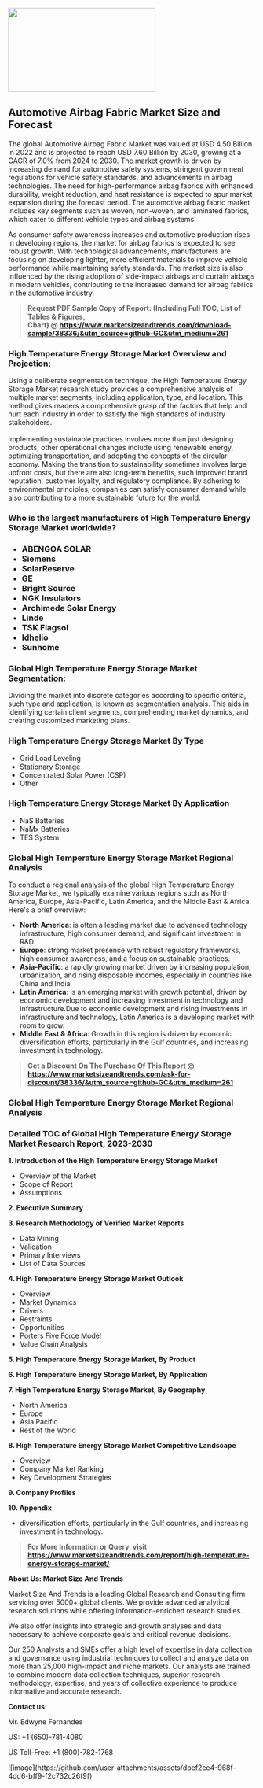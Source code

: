 <p><img class="alignnone size-medium wp-image-20088" src="https://ffe5etoiles.com/wp-content/uploads/2024/12/MST1-300x171.png" alt="" width="300" height="171" /></p><h2>Automotive Airbag Fabric Market Size and Forecast</h2><p>The global Automotive Airbag Fabric Market was valued at USD 4.50 Billion in 2022 and is projected to reach USD 7.60 Billion by 2030, growing at a CAGR of 7.0% from 2024 to 2030. The market growth is driven by increasing demand for automotive safety systems, stringent government regulations for vehicle safety standards, and advancements in airbag technologies. The need for high-performance airbag fabrics with enhanced durability, weight reduction, and heat resistance is expected to spur market expansion during the forecast period. The automotive airbag fabric market includes key segments such as woven, non-woven, and laminated fabrics, which cater to different vehicle types and airbag systems.</p><p>As consumer safety awareness increases and automotive production rises in developing regions, the market for airbag fabrics is expected to see robust growth. With technological advancements, manufacturers are focusing on developing lighter, more efficient materials to improve vehicle performance while maintaining safety standards. The market size is also influenced by the rising adoption of side-impact airbags and curtain airbags in modern vehicles, contributing to the increased demand for airbag fabrics in the automotive industry.</p></p><blockquote id="" class=""><strong>Request PDF Sample Copy of Report: (Including Full TOC, List of Tables &amp; Figures, Chart)&nbsp;@&nbsp;<strong><a href="https://www.marketsizeandtrends.com/download-sample/38336/&utm_source=github-GC&utm_medium=261" target="_blank">https://www.marketsizeandtrends.com/download-sample/38336/&utm_source=github-GC&utm_medium=261</a></strong></strong></blockquote><h3 id="" class="">High Temperature Energy Storage Market&nbsp;Overview and Projection:</h3><p id="" class="">Using a deliberate segmentation technique, the High Temperature Energy Storage Market research study provides a comprehensive analysis of multiple market segments, including application, type, and location. This method gives readers a comprehensive grasp of the factors that help and hurt each industry in order to satisfy the high standards of industry stakeholders. <br /> <br />Implementing sustainable practices involves more than just designing products; other operational changes include using renewable energy, optimizing transportation, and adopting the concepts of the circular economy. Making the transition to sustainability sometimes involves large upfront costs, but there are also long-term benefits, such improved brand reputation, customer loyalty, and regulatory compliance. By adhering to environmental principles, companies can satisfy consumer demand while also contributing to a more sustainable future for the world.</p><h3 id="" class="">Who is the largest manufacturers of&nbsp;High Temperature Energy Storage Market worldwide?</h3><h3 class=""><p><ul><li>ABENGOA SOLAR </li><li> Siemens </li><li> SolarReserve </li><li> GE </li><li> Bright Source </li><li> NGK Insulators </li><li> Archimede Solar Energy </li><li> Linde </li><li> TSK Flagsol </li><li> Idhelio </li><li> Sunhome</li></ul></p></h3><h3 id="" class="">Global&nbsp;High Temperature Energy Storage Market Segmentation:</h3><p id="" class="">Dividing the market into discrete categories according to specific criteria, such type and application, is known as segmentation analysis. This aids in identifying certain client segments, comprehending market dynamics, and creating customized marketing plans.</p><h3 id="" class="">High Temperature Energy Storage Market&nbsp;By Type</h3><p><p><ul><li>Grid Load Leveling</li><li> Stationary Storage</li><li> Concentrated Solar Power (CSP)</li><li> Other</p></li></ul></p></p><h3 id="" class="">High Temperature Energy Storage Market&nbsp;By Application</h3><p class=""><p><ul><li>NaS Batteries</li><li> NaMx Batteries</li><li> TES System</li></ul></p></p><h3 id="" class="">Global High Temperature Energy Storage Market Regional Analysis</h3><p id="" class="">To conduct a regional analysis of the global High Temperature Energy Storage Market, we typically examine various regions such as North America, Europe, Asia-Pacific, Latin America, and the Middle East &amp; Africa. Here's a brief overview:</p><ul><li><strong>North America</strong>: is often a leading market due to advanced technology infrastructure, high consumer demand, and significant investment in R&amp;D.</li><li><strong>Europe</strong>: strong market presence with robust regulatory frameworks, high consumer awareness, and a focus on sustainable practices.</li><li><strong>Asia-Pacific</strong>: a rapidly growing market driven by increasing population, urbanization, and rising disposable incomes, especially in countries like China and India.</li><li><strong>Latin America</strong>: is an emerging market with growth potential, driven by economic development and increasing investment in technology and infrastructure.Due to economic development and rising investments in infrastructure and technology, Latin America is a developing market with room to grow.</li><li><strong>Middle East &amp; Africa</strong>: Growth in this region is driven by economic diversification efforts, particularly in the Gulf countries, and increasing investment in technology.</li></ul><blockquote id="" class=""><strong>Get a Discount On The Purchase Of This Report @ <strong><a href="https://www.marketsizeandtrends.com/ask-for-discount/38336/&utm_source=github-GC&utm_medium=261" target="_blank">https://www.marketsizeandtrends.com/ask-for-discount/38336/&utm_source=github-GC&utm_medium=261</a></strong></strong></blockquote><h3 id="" class="">Global High Temperature Energy Storage Market Regional Analysis</h3><h3 id="" class="">Detailed TOC of Global High Temperature Energy Storage Market Research Report, 2023-2030</h3><p id="" class=""><strong>1. Introduction of the High Temperature Energy Storage Market</strong></p><ul><li>Overview of the Market</li><li>Scope of Report</li><li>Assumptions</li></ul><p id="" class=""><strong>2. Executive Summary</strong></p><p id="" class=""><strong>3. Research Methodology of Verified Market Reports</strong></p><ul><li>Data Mining</li><li>Validation</li><li>Primary Interviews</li><li>List of Data Sources</li></ul><p id="" class=""><strong>4. High Temperature Energy Storage Market Outlook</strong></p><ul><li>Overview</li><li>Market Dynamics</li><li>Drivers</li><li>Restraints</li><li>Opportunities</li><li>Porters Five Force Model</li><li>Value Chain Analysis</li></ul><p id="" class=""><strong>5. High Temperature Energy Storage Market, By Product</strong></p><p id="" class=""><strong>6. High Temperature Energy Storage Market, By Application</strong></p><p id="" class=""><strong>7. High Temperature Energy Storage Market, By Geography</strong></p><ul><li>North America</li><li>Europe</li><li>Asia Pacific</li><li>Rest of the World</li></ul><p id="" class=""><strong>8. High Temperature Energy Storage Market Competitive Landscape</strong></p><ul><li>Overview</li><li>Company Market Ranking</li><li>Key Development Strategies</li></ul><p id="" class=""><strong>9. Company Profiles</strong></p><p id="" class=""><strong>10. Appendix</strong></p><ul><li>diversification efforts, particularly in the Gulf countries, and increasing investment in technology.</li></ul><blockquote id="" class=""><strong>For More Information or Query, visit <strong><strong><a href="https://www.marketsizeandtrends.com/report/high-temperature-energy-storage-market/" target="_blank">https://www.marketsizeandtrends.com/report/high-temperature-energy-storage-market/</a></strong></strong></strong></blockquote><p id="" class=""><strong>About Us: Market Size And Trends</strong></p><p id="" class="">Market Size And Trends is a leading Global Research and Consulting firm servicing over 5000+ global clients. We provide advanced analytical research solutions while offering information-enriched research studies.</p><p id="" class="">We also offer insights into strategic and growth analyses and data necessary to achieve corporate goals and critical revenue decisions.</p><p id="" class="">Our 250 Analysts and SMEs offer a high level of expertise in data collection and governance using industrial techniques to collect and analyze data on more than 25,000 high-impact and niche markets. Our analysts are trained to combine modern data collection techniques, superior research methodology, expertise, and years of collective experience to produce informative and accurate research.</p><p id="" class=""><strong>Contact us:</strong></p><p id="" class="">Mr. Edwyne Fernandes</p><p id="" class="">US: +1 (650)-781-4080</p><p id="" class="">US Toll-Free: +1 (800)-782-1768</p>
![image](https://github.com/user-attachments/assets/dbef2ee4-968f-4dd6-bff9-f2c732c26f9f)
